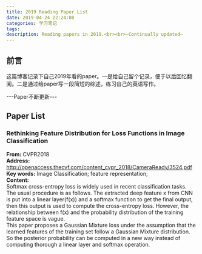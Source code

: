 ```yaml
---
title: 2019 Reading Paper List
date: 2019-04-24 22:24:08
categories: 学习笔记
tags: 
description: Reading papers in 2019.<br><br>—Continually updated—
---
```



## 前言
这篇博客记录下自己2019年看的paper。一是给自己留个记录，便于以后回忆翻阅。二是通过给paper写一段简短的综述，练习自己的英语写作。

---Paper不断更新---


## Paper List

### Rethinking Feature Distribution for Loss Functions in Image Classification
**From:** CVPR2018  
**Address:** http://openaccess.thecvf.com/content_cvpr_2018/CameraReady/3524.pdf  
**Key words:** Image Classification; feature representation;  
**Content:**   
Softmax cross-entropy loss is widely used in recent classification tasks. The usual procedure is as follows. The extracted deep feature x from CNN is put into a linear layer(f(x)) and a softmax function to get the final output, then this output is used to compute the cross-entropy loss. However, the relationship between f(x) and the probability distribution of the training feature space is vague.   
This paper proposes a Gaussian Mixture loss under the assumption that the learned features of the training set follow a Gaussian Mixture distribution. So the posterior probability can be computed in a new way instead of computing thorough a linear layer and softmax operation.